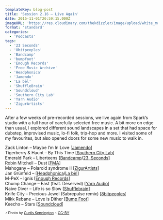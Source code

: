 ```yaml
---
templateKey: blog-post
title: 'Session 2.16 – Live Again'
date: 2015-11-01T20:59:15.000Z
imageURL: 'https://res.cloudinary.com/thekdizzler/image/upload/white_market/2015/11/3642074604_03ac355706_z.jpg'
format: 'standard'
categories:
  - 'Podcasts'
tags:
  - '23 Seconds'
  - '8bitpeoples'
  - 'Bandcamp'
  - 'bumpfoot'
  - 'Enough Records'
  - 'Free Music Archive'
  - 'Headphonica'
  - 'Jamendo'
  - 'La bèl'
  - 'ShuffleBrain'
  - 'Soundcloud'
  - 'Southern City Lab'
  - 'Yarn Audio'
  - 'ZigurArtists'
---
```


After a few weeks of pre-recorded sessions, we live again from Spark’s studio with a full hour of carefully selected free music. A bit more on edge than usual, I explored different sound landscapes in a set that had space for dubstep, improvised music, lo-fi folk, trip-hop and more. I visited some of my favourites, but also opened doors for some new music to walk in.

Zack Linton – Maybe I’m In Love \[[Jamendo](https://www.jamendo.com/track/1220628/maybe-i-m-in-love)\]  
Tigerberry & Haunt – By This Time \[[Southern City Lab](http://www.southerncitylab.net/2015/02/SCL160.html)\]  
Emerald Park – Liberteens \[[Bandcamp](https://emeraldpark.bandcamp.com/album/go-go-go)/[23  Seconds](http://www.23seconds.org/)\]  
Robin Mitchell – Dust \[[FMA](http://freemusicarchive.org/music/Robin_Mitchell/Dust_1619/)\]  
Mahogany – Polaroid syndrome II \[[ZigurArtists](https://zigurartists.bandcamp.com/album/a-house-in-iceland)\]  
Jan Grünfeld – \[[Headphonica](http://headphonica.com/jan-gruenfeld-music-for-plants/)/[La bèl](http://www.labelnetlabel.com/releases/lbn031-music-for-plants-jan-grunfeld)\]  
M-PeX – Ignis \[[Enough Records](http://enoughrecords.scene.org/release/enrmp312)\]  
Chump Change – East (feat. Deserved) \[[Yarn Audio](https://yarnaudio.bandcamp.com/album/footage-east)\]  
Naive Diver – Life is so Slow \[[Shufflebrain](http://shufflebrain.net/releases/r039)\]  
Knife City – Precious Jewel (Sabrepulse remix) \[[8bitpeoples](http://www.8bitpeoples.com/products/534586-knife-city-precious-jewel)\]  
Mikk Rebane – Love is Dither \[[Bump Foot](http://www.bumpfoot.net/foot250.html)\]  
Keecho – Stars \[[Soundcloud](https://soundcloud.com/snowy-man-2/tracks)\]

<small>.: Photo by [Curtis Kennington](https://www.flickr.com/photos/curtiskennington/3642074604/) :. [CC-BY](https://creativecommons.org/licenses/by/2.0/)</small>

